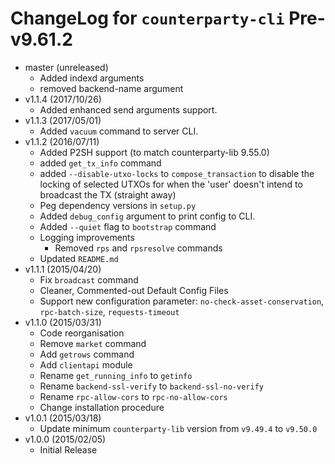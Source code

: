 # ChangeLog for `counterparty-cli` Pre-v9.61.2

* master (unreleased)
	* Added indexd arguments
	* removed backend-name argument
* v1.1.4 (2017/10/26)
    * Added enhanced send arguments support.
* v1.1.3 (2017/05/01)
    * Added `vacuum` command to server CLI.
* v1.1.2 (2016/07/11)
    * Added P2SH support (to match counterparty-lib 9.55.0)
	* added `get_tx_info` command
	* added `--disable-utxo-locks` to `compose_transaction` to disable the locking of selected UTXOs for when the 'user' doesn't intend to broadcast the TX (straight away)
	* Peg dependency versions in `setup.py`
	* Added `debug_config` argument to print config to CLI.
	* Added `--quiet` flag to `bootstrap` command
	* Logging improvements
        * Removed `rps` and `rpsresolve` commands
	* Updated `README.md`
* v1.1.1 (2015/04/20)
	* Fix `broadcast` command
	* Cleaner, Commented-out Default Config Files
	* Support new configuration parameter: `no-check-asset-conservation`, `rpc-batch-size`, `requests-timeout`
* v1.1.0 (2015/03/31)
	* Code reorganisation
	* Remove `market` command
	* Add `getrows` command
	* Add `clientapi` module
	* Rename `get_running_info` to `getinfo`
	* Rename `backend-ssl-verify` to `backend-ssl-no-verify`
	* Rename `rpc-allow-cors` to `rpc-no-allow-cors`
	* Change installation procedure
* v1.0.1 (2015/03/18)
	* Update minimum `counterparty-lib` version from `v9.49.4` to `v9.50.0`
* v1.0.0 (2015/02/05)
	* Initial Release